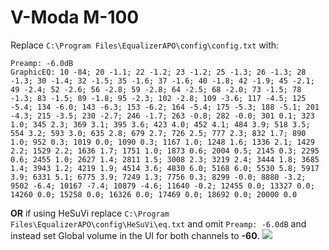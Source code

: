# V-Moda M-100
Replace `C:\Program Files\EqualizerAPO\config\config.txt` with:
```
Preamp: -6.0dB
GraphicEQ: 10 -84; 20 -1.1; 22 -1.2; 23 -1.2; 25 -1.3; 26 -1.3; 28 -1.3; 30 -1.4; 32 -1.5; 35 -1.6; 37 -1.6; 40 -1.8; 42 -1.9; 45 -2.1; 49 -2.4; 52 -2.6; 56 -2.8; 59 -2.8; 64 -2.5; 68 -2.0; 73 -1.5; 78 -1.3; 83 -1.5; 89 -1.8; 95 -2.3; 102 -2.8; 109 -3.6; 117 -4.5; 125 -5.4; 134 -6.0; 143 -6.3; 153 -6.2; 164 -5.4; 175 -5.3; 188 -5.1; 201 -4.3; 215 -3.5; 230 -2.7; 246 -1.7; 263 -0.8; 282 -0.0; 301 0.1; 323 1.0; 345 2.3; 369 3.1; 395 3.6; 423 4.0; 452 4.1; 484 3.9; 518 3.5; 554 3.2; 593 3.0; 635 2.8; 679 2.7; 726 2.5; 777 2.3; 832 1.7; 890 1.0; 952 0.3; 1019 0.0; 1090 0.3; 1167 1.0; 1248 1.6; 1336 2.1; 1429 2.2; 1529 2.2; 1636 1.7; 1751 1.0; 1873 0.6; 2004 0.5; 2145 0.3; 2295 0.6; 2455 1.0; 2627 1.4; 2811 1.5; 3008 2.3; 3219 2.4; 3444 1.8; 3685 1.4; 3943 1.2; 4219 1.9; 4514 3.6; 4830 6.0; 5168 6.0; 5530 5.8; 5917 3.9; 6331 5.1; 6775 3.9; 7249 1.3; 7756 0.3; 8299 -0.0; 8880 -3.2; 9502 -6.4; 10167 -7.4; 10879 -4.6; 11640 -0.2; 12455 0.0; 13327 0.0; 14260 0.0; 15258 0.0; 16326 0.0; 17469 0.0; 18692 0.0; 20000 0.0
```
**OR** if using HeSuVi replace `C:\Program Files\EqualizerAPO\config\HeSuVi\eq.txt` and omit `Preamp: -6.0dB` and instead set Global volume in the UI for both channels to **-60**.
![](https://raw.githubusercontent.com/jaakkopasanen/AutoEq/master/results/Sonoma%20Model%20One/innerfidelity/onear/V-Moda%20M-100/V-Moda%20M-100.png)